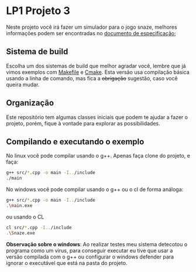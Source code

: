 # LP1 Projeto 3

Neste projeto você irá fazer um simulador para o jogo snaze, melhores informações podem ser encontradas no [documento de especificação](link);

## Sistema de build

Escolha um dos sistemas de build que melhor agradar você, lembre que já vimos exemplos com [Makefile](https://www.gnu.org/software/make/manual/make.html) 
e [Cmake](https://cmake.org/). Esta versão usa compilação básica usando a linha de comando, mas fica a ~~obrigação~~ sugestão, caso você queira mudar.

## Organização

Este repositório tem algumas classes iniciais que podem te ajudar a fazer o projeto, porém, fique à vontade para explorar as possibilidades.

## Compilando e executando o exemplo

No linux você pode compilar usando o g++. Apenas faça clone do projeto, e faça:

```bash
g++ src/*.cpp -o main -I../include
./main
```

No windows você pode compilar usando o g++ ou o cl de forma análoga:

```bash
g++ src/*.cpp -o main -I../include
.\main.exe
```
ou usando o CL

```bash
cl src/*.cpp -I../include
.\Snaze.exe
```

__Observação sobre o windows__: Ao realizar testes meu sistema detecotou o programa como um virus, para conseguir executar eu tive que usar a versão compilada com o g++
ou configurar o windows defender para ignorar o executável que está na pasta do projeto.